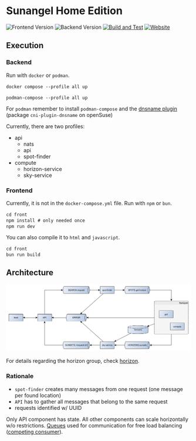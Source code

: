 # Sunangel Home Edition

![Frontend Version](https://img.shields.io/badge/frontend-v0.0.7-blue)
![Backend Version](https://img.shields.io/badge/backend-v0.1.5-blue)
[![Build and Test](https://github.com/sunangel-project/Sunangel/actions/workflows/test.yml/badge.svg?branch=develop)](https://github.com/sunangel-project/Sunangel/actions/workflows/test.yml)
[![Website](https://img.shields.io/badge/website-limegreen)](https://sunn.cloudsftp.de)

## Execution

### Backend

Run with `docker` or `podman`.

```
docker compose --profile all up
```

```
podman-compose --profile all up
```

For `podman` remember to install `podman-compose` and the [dnsname plugin](https://github.com/containers/dnsname/tree/maig) (package `cni-plugin-dnsname` on openSuse)

Currently, there are two profiles:
- api
    - nats
    - api
    - spot-finder
- compute
    - horizon-service
    - sky-service

### Frontend

Currently, it is not in the `docker-compose.yml` file.
Run with `npm` or `bun`.

```
cd front
npm install # only needed once
npm run dev
```

You can also compile it to `html` and `javascript`.

```
cd front
bun run build
```

## Architecture

![arch](Diagrams/architecture-all.png)

For details regarding the horizon group, check [horizon](horizon).

### Rationale

- `spot-finder` creates many messages from one request (one message per found location)
- `API` has to gather all messages that belong to the same request
- requests identified w/ UUID

Only API component has state.
All other components can scale horizontally w/o restrictions.
[Queues](https://en.wikipedia.org/wiki/Message_queue) used for communication for free load balancing ([competing consumer](https://learn.microsoft.com/en-us/azure/architecture/patterns/competing-consumers)).

